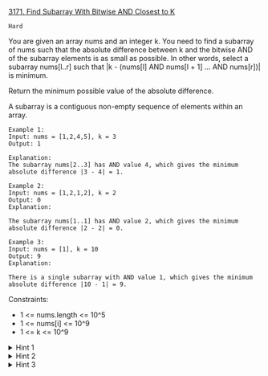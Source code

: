 [3171. Find Subarray With Bitwise AND Closest to K](https://leetcode.com/problems/find-subarray-with-bitwise-and-closest-to-k/)

`Hard`

You are given an array nums and an integer k. You need to find a subarray of nums such that the absolute difference between k and the bitwise AND of the subarray elements is as small as possible. In other words, select a subarray nums[l..r] such that |k - (nums[l] AND nums[l + 1] ... AND nums[r])| is minimum.

Return the minimum possible value of the absolute difference.

A subarray is a contiguous non-empty sequence of elements within an array.

```
Example 1:
Input: nums = [1,2,4,5], k = 3
Output: 1

Explanation:
The subarray nums[2..3] has AND value 4, which gives the minimum absolute difference |3 - 4| = 1.

Example 2:
Input: nums = [1,2,1,2], k = 2
Output: 0
Explanation:

The subarray nums[1..1] has AND value 2, which gives the minimum absolute difference |2 - 2| = 0.

Example 3:
Input: nums = [1], k = 10
Output: 9
Explanation:

There is a single subarray with AND value 1, which gives the minimum absolute difference |10 - 1| = 9.
```

Constraints:

- 1 <= nums.length <= 10^5
- 1 <= nums[i] <= 10^9
- 1 <= k <= 10^9

<details>
<summary>Hint 1</summary>

Let dp[i] be the set of all the bitwise AND of all the subarrays ending at index i.

</details>
<details>
<summary>Hint 2</summary>

We start from nums[i], taking the bitwise AND result by including elements one by one from i towards left. Notice that only set bits can become unset on adding a element, and unset bits never become set again.

</details>
<details>
<summary>Hint 3</summary>

Hence dp[i] can contain at most 30 elements.

</details>